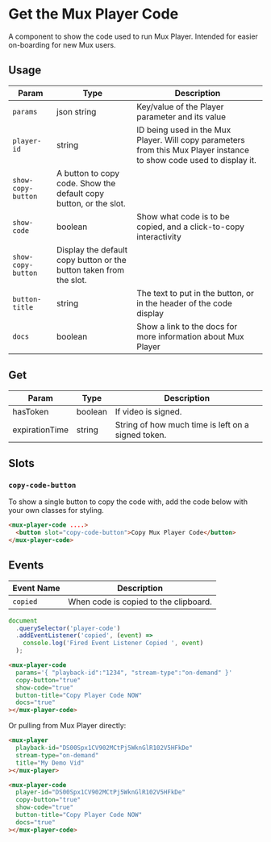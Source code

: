 # Get the Mux Player Code

A component to show the code used to run Mux Player. Intended for easier on-boarding for new Mux users.

## Usage

| Param              | Type                                                               | Description                                                                                                          |
| ------------------ | ------------------------------------------------------------------ | -------------------------------------------------------------------------------------------------------------------- |
| `params`           | json string                                                        | Key/value of the Player parameter and its value                                                                      |
| `player-id`        | string                                                             | ID being used in the Mux Player. Will copy parameters from this Mux Player instance to show code used to display it. |
| `show-copy-button` | A button to copy code. Show the default copy button, or the slot.  |
| `show-code`        | boolean                                                            | Show what code is to be copied, and a click-to-copy interactivity                                                    |
| `show-copy-button` | Display the default copy button or the button taken from the slot. |
| `button-title`     | string                                                             | The text to put in the button, or in the header of the code display                                                  |
| `docs`             | boolean                                                            | Show a link to the docs for more information about Mux Player                                                        |

## Get

| Param          | Type    | Description                                        |
| -------------- | ------- | -------------------------------------------------- |
| hasToken       | boolean | If video is signed.                                |
| expirationTime | string  | String of how much time is left on a signed token. |

## Slots

### `copy-code-button`

To show a single button to copy the code with, add the code below with your own classes for styling.

```html
<mux-player-code ....>
  <button slot="copy-code-button">Copy Mux Player Code</button>
</mux-player-code>
```

## Events

| Event Name | Description                           |
| ---------- | ------------------------------------- |
| `copied`   | When code is copied to the clipboard. |

```javascript
document
  .querySelector('player-code')
  .addEventListener('copied', (event) =>
    console.log('Fired Event Listener Copied ', event)
  );
```

```html
<mux-player-code
  params='{ "playback-id":"1234", "stream-type":"on-demand" }'
  copy-button="true"
  show-code="true"
  button-title="Copy Player Code NOW"
  docs="true"
></mux-player-code>
```

Or pulling from Mux Player directly:

```html
<mux-player
  playback-id="DS00Spx1CV902MCtPj5WknGlR102V5HFkDe"
  stream-type="on-demand"
  title="My Demo Vid"
></mux-player>

<mux-player-code
  player-id="DS00Spx1CV902MCtPj5WknGlR102V5HFkDe"
  copy-button="true"
  show-code="true"
  button-title="Copy Player Code NOW"
  docs="true"
></mux-player-code>
```

